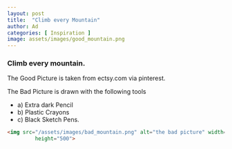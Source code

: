 ```yaml
---
layout: post
title:  "Climb every Mountain"
author: Ad
categories: [ Inspiration ]
image: assets/images/good_mountain.png
---
```

### Climb every mountain.

The Good Picture is taken from ectsy.com via pinterest.

The Bad Picture is drawn with the following tools
- a) Extra dark Pencil
- b) Plastic Crayons
- c) Black Sketch Pens. 

```html
<img src="/assets/images/bad_mountain.png" alt="the bad picture" width="500"
         height="500">
```
